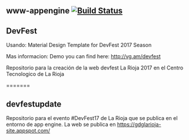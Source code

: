 ## www-appengine [![Build Status](https://travis-ci.org/GDGLaRioja/www-gdglarioja-site.svg?branch=master)](https://travis-ci.org/GDGLaRioja/www-gdglarioja-site)

## DevFest

Usando:
Material Design Template for DevFest 2017 Season

Mas informacion:
Demo you can find here: http://vg.am/devfest

Repositorio para la creación de la web devfest La Rioja 2017 en el Centro Tecnologico de La Rioja

=======
## devfestupdate
Repositorio para el evento #DevFest17 de La Rioja que se publica en el entorno de  app engine.
La web se publica en https://gdglarioja-site.appspot.com/
